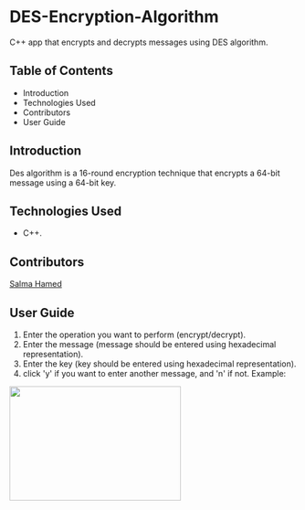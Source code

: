 # DES-Encryption-Algorithm
C++ app that encrypts and decrypts messages using DES algorithm.

## Table of Contents
- Introduction
- Technologies Used
- Contributors
- User Guide

## Introduction
Des algorithm is a 16-round encryption technique that encrypts a 64-bit message using a 64-bit key.


## Technologies Used
- C++.

## Contributors
[Salma Hamed](https://github.com/Salma-Hamed)


## User Guide
1. Enter the operation you want to perform (encrypt/decrypt).
2. Enter the message (message should be entered using hexadecimal representation).
3. Enter the key (key should be entered using hexadecimal representation).
4. click 'y' if you want to enter another message, and 'n' if not.
Example:
<img src = "https://user-images.githubusercontent.com/71777717/142056139-b4f0bec7-60ab-4e7f-afb0-8cdb9b8b0bc7.PNG" width = "300" height = "200" />
